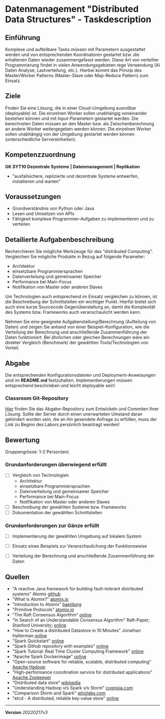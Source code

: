 # Datenmanagement "Distributed Data Structures" - Taskdescription

## Einführung
Komplexe und aufteilbare Tasks müssen mit Parametern ausgestattet werden und von entsprechenden Koordinatoren gestartet bzw. die erhaltenen Daten wieder zusammengefasst werden. Diese Art von verteilter Programmierung findet in vielen Anwendungsgebieten rege Verwendung (AI Daten Analyse, Lastverteilung, etc.). Hierbei kommt das Prinzip des Master/Worker Patterns (Master-Slave oder Map-Reduce Pattern) zum Einsatz.

## Ziele
Finden Sie eine Lösung, die in einer Cloud-Umgebung ausrollbar (deployable) ist. Die einzelnen Worker sollen unabhängig voneinander bestehen können und mit Input-Parametern gestartet werden. Die berechneten Daten müssen an den Master bzw. als Zwischenberechnung an andere Worker weitergegeben werden können. Die einzelnen Worker sollen unabhängig von der Umgebung gestartet werden können (unterschiedliche Servereinheiten).

## Kompetenzzuordnung
**GK SYT10 Dezentrale Systeme | Datenmanagement | Replikation**

* "ausfallsichere, replizierte und dezentrale Systeme entwerfen, installieren und warten"


## Voraussetzungen
* Grundverständnis von Python oder Java
* Lesen und Umsetzen von APIs
* Fähigkeit komplexe Programmier-Aufgaben zu implementieren und zu verteilen

## Detailierte Aufgabenbeschreibung
Recherchieren Sie mögliche Werkzeuge für das "distributed Computing". Vergleichen Sie mögliche Produkte in Bezug auf folgende Parameter:

* Architektur
* einsetzbare Programmiersprachen
* Datenverteilung und gemeinsamer Speicher
* Performance bei Main-Focus
* Notifikation von Master oder anderen Slaves

Um Technologien auch entsprechend im Einsatz vergleichen zu können, ist die Beschreibung der Schnittstellen ein wichtiger Punkt. Hierfür bietet sich auch eine kurze Sourcecode Gegenüberstellung an, damit die Komplexität des Systems bzw. Frameworks auch veranschaulicht werden kann.

Nehmen Sie eine geeignete Aufgabenstellung/Berechnung (Aufteilung von Daten) und zeigen Sie anhand von einer Beispiel-Konfiguration, wie die Verteilung der Berechnung und anschließende Zusammenführung der Daten funktioniert. Bei ähnlichen oder gleichen Berechnungen wäre ein direkter Vergleich (Benchmark) der gewählten Tools/Technologien von Vorteil.

## Abgabe
Die entsprechenden Konfigurationsdateien und Deployment-Anweisungen sind im **README.md** festzuhalten. Implementierungen müssen entsprechend beschrieben und leicht deployable sein!

### Classroom Git-Repository
[Hier](https://github.com/500) finden Sie das Abgabe-Repository zum Entwickeln und Commiten Ihrer Lösung. Sollte der Server durch einen unerwarteten Umstand daran gehindert worden sein, die an ihn gesendete Anfrage zu erfüllen, muss der Link zu Beginn des Labors persönlich beantragt werden!

## Bewertung
Gruppengrösse: 1-2 Person(en)
### Grundanforderungen **überwiegend erfüllt**
- [ ] Vergleich von Technologien
	* Architektur
	* einsetzbare Programmiersprachen
	* Datenverteilung und gemeinsamer Speicher
	* Performance bei Main-Focus
	* Notifikation von Master oder anderen Slaves
- [ ] Beschreibung der gewählten Systeme bzw. Frameworks
- [ ] Dokumentation der gewählten Schnittstellen

### Grundanforderungen **zur Gänze erfüllt**
- [ ] Implementierung der gewählten Umgebung auf lokalem System
- [ ] Einsatz eines Beispiels zur Veranschaulichung der Funktionsweise
- [ ] Verteilung der Berechnung und anschließende Zusammenführung der Daten


## Quellen
* "A reactive Java framework for building fault-tolerant distributed systems" Atomix [github](https://github.com/atomix/atomix)
* "What is Atomix?" [atomix.io](https://atomix.io/docs/latest/user-manual/introduction/what-is-atomix/)
* "Introduction to Atomix" [baeldung](https://www.baeldung.com/atomix)
* "Primitive Protocols" [atomix.io](https://atomix.io/docs/latest/user-manual/primitives/primitive-protocols/)
* "The Raft Consensus Algorithm" [online](https://raft.github.io/)
* "In Search of an Understandable Consensus Algorithm" Raft-Paper; Stanford University; [online](https://raft.github.io/raft.pdf)
* "How to Create a distributed Datastore in 10 Minutes" Jonathan Halterman [online](https://jodah.net/create-a-distributed-datastore-in-10-minutes)
* "Spark Quickstart" [online](http://spark.apache.org/docs/latest/quick-start.html)  
* "Spark Github repository with examples" [online](https://github.com/apache/spark)
* "Spark Tutorial: Real Time Cluster Computing Framework" [online](https://www.edureka.co/blog/spark-tutorial/)
* "Apache Spark Dockerimage" [online](https://github.com/gettyimages/docker-spark)  
* "Open-source software for reliable, scalable, distributed computing" [Apache Hadoop](https://hadoop.apache.org/)  
* "High-performance coordination service for distributed applications" [Apache Zookeeper](https://zookeeper.apache.org/doc/current/)  
* "Distributed data store" [wikipedia](https://en.wikipedia.org/wiki/Distributed_data_store)
* "Understanding Hadoop v/s Spark v/s Storm" [cognixia.com](https://www.cognixia.com/blog/understanding-hadoop-vs-spark-vs-storm)
* "Comparison Storm and Spark" [whizlabs.com](https://www.whizlabs.com/blog/apache-storm-vs-apache-spark/)
* "etcd - A distributed, reliable key-value store" [online](https://etcd.io/)

---
**Version** *20220217v3*
